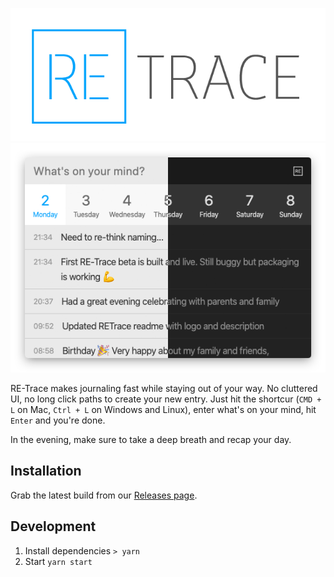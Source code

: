 ![RE-Trace](assets/logo.png)
![Screenshot](assets/screenshot.png)

RE-Trace makes journaling fast while staying out of your way. No cluttered UI, no long click paths to create your new entry. Just hit the shortcur (`CMD + L` on Mac, `Ctrl + L` on Windows and Linux), enter what's on your mind, hit `Enter` and you're done.

In the evening, make sure to take a deep breath and recap your day.

## Installation

Grab the latest build from our [Releases page](https://github.com/Staffbase/retrace/releases).

## Development

1. Install dependencies `> yarn`
2. Start `yarn start`
